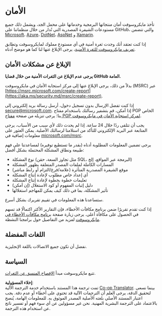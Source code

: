 <!--
CO_OP_TRANSLATOR_METADATA:
{
  "original_hash": "d8fe220fa2850df0759b07cf391ea77c",
  "translation_date": "2025-07-12T07:21:35+00:00",
  "source_file": "SECURITY.md",
  "language_code": "ar"
}
-->
# الأمان

تأخذ مايكروسوفت أمان منتجاتها البرمجية وخدماتها على محمل الجد، ويشمل ذلك جميع مستودعات الشيفرة المصدرية التي تُدار من خلال منظماتنا على GitHub، والتي تتضمن [Microsoft](https://github.com/Microsoft)، [Azure](https://github.com/Azure)، [DotNet](https://github.com/dotnet)، [AspNet](https://github.com/aspnet) و [Xamarin](https://github.com/xamarin).

إذا كنت تعتقد أنك وجدت ثغرة أمنية في أي مستودع مملوك لمايكروسوفت وتطابق [تعريف مايكروسوفت للثغرة الأمنية](https://aka.ms/security.md/definition)، يرجى الإبلاغ عنها لنا كما هو موضح أدناه.

## الإبلاغ عن مشكلات الأمان

**يرجى عدم الإبلاغ عن الثغرات الأمنية من خلال قضايا GitHub العامة.**

بدلاً من ذلك، يرجى الإبلاغ عنها إلى مركز استجابة الأمان في مايكروسوفت (MSRC) عبر [https://msrc.microsoft.com/create-report](https://aka.ms/security.md/msrc/create-report).

إذا كنت تفضل الإرسال بدون تسجيل دخول، أرسل رسالة بريد إلكتروني إلى [secure@microsoft.com](mailto:secure@microsoft.com). إذا أمكن، قم بتشفير رسالتك باستخدام مفتاح PGP الخاص بنا؛ يرجى تنزيله من صفحة [مفتاح PGP لمركز استجابة الأمان في مايكروسوفت](https://aka.ms/security.md/msrc/pgp).

يجب أن تتلقى ردًا خلال 24 ساعة. إذا لم يحدث ذلك لأي سبب من الأسباب، يرجى المتابعة عبر البريد الإلكتروني للتأكد من استلامنا لرسالتك الأصلية. يمكن العثور على معلومات إضافية في [microsoft.com/msrc](https://www.microsoft.com/msrc).

يرجى تضمين المعلومات المطلوبة أدناه (بقدر ما تستطيع توفيره) لمساعدتنا على فهم طبيعة ونطاق المشكلة المحتملة بشكل أفضل:

* نوع المشكلة (مثل تجاوز السعة، حقن SQL، البرمجة عبر المواقع، إلخ)
* المسارات الكاملة لملفات المصدر المتعلقة بظهور المشكلة
* موقع الشيفرة المصدرية المتأثرة (علامة/فرع/التزام أو رابط مباشر)
* أي إعداد خاص مطلوب لإعادة إنتاج المشكلة
* تعليمات خطوة بخطوة لإعادة إنتاج المشكلة
* دليل إثبات المفهوم أو كود الاستغلال (إن أمكن)
* تأثير المشكلة، بما في ذلك كيف يمكن للمهاجم استغلالها

ستساعدنا هذه المعلومات في تقييم تقريرك بشكل أسرع.

إذا كنت تقدم تقريرًا ضمن برنامج مكافآت الأخطاء، فإن التقارير الأكثر اكتمالًا قد تسهم في الحصول على مكافأة أعلى. يرجى زيارة صفحة [برنامج مكافآت الأخطاء في مايكروسوفت](https://aka.ms/security.md/msrc/bounty) لمزيد من التفاصيل حول برامجنا النشطة.

## اللغات المفضلة

نفضل أن تكون جميع الاتصالات باللغة الإنجليزية.

## السياسة

تتبع مايكروسوفت مبدأ [الإفصاح المنسق عن الثغرات](https://aka.ms/security.md/cvd).

**إخلاء المسؤولية**:  
تمت ترجمة هذا المستند باستخدام خدمة الترجمة الآلية [Co-op Translator](https://github.com/Azure/co-op-translator). بينما نسعى لتحقيق الدقة، يرجى العلم أن الترجمات الآلية قد تحتوي على أخطاء أو عدم دقة. يجب اعتبار المستند الأصلي بلغته الأصلية المصدر الموثوق به. للمعلومات الهامة، يُنصح بالاعتماد على الترجمة البشرية المهنية. نحن غير مسؤولين عن أي سوء فهم أو تفسير ناتج عن استخدام هذه الترجمة.